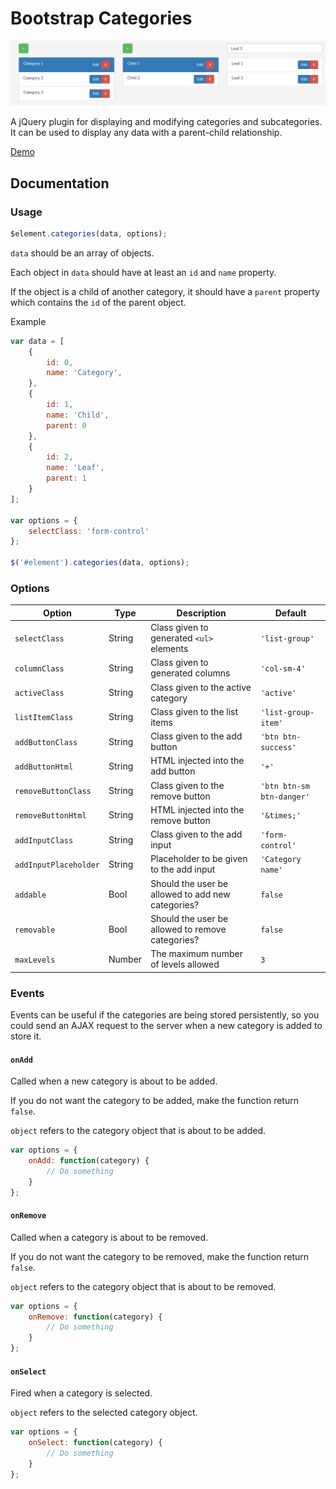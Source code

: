 # Bootstrap Categories

![Bootstrap Categories](screenshot.jpg)

A jQuery plugin for displaying and modifying categories and subcategories.
It can be used to display any data with a parent-child relationship.

[Demo](http://natzim.me/bootstrap-categories)

## Documentation

### Usage

```javascript
$element.categories(data, options);
```

`data` should be an array of objects.

Each object in `data` should have at least an `id` and `name` property.

If the object is a child of another category, it should have a `parent` property which contains the `id` of the parent object.

Example

```javascript
var data = [
	{
		id: 0,
		name: 'Category',
	},
	{
		id: 1,
		name: 'Child',
		parent: 0
	},
	{
		id: 2,
		name: 'Leaf',
		parent: 1
	}
];

var options = {
	selectClass: 'form-control'
};

$('#element').categories(data, options);
```

### Options

| Option                | Type   | Description                                       | Default                   |
| --------------------- | ------ | ------------------------------------------------- | ------------------------- |
| `selectClass`         | String | Class given to generated `<ul>` elements          | `'list-group'`            |
| `columnClass`         | String | Class given to generated columns                  | `'col-sm-4'`              |
| `activeClass`         | String | Class given to the active category                | `'active'`                |
| `listItemClass`       | String | Class given to the list items                     | `'list-group-item'`       |
| `addButtonClass`      | String | Class given to the add button                     | `'btn btn-success'`       |
| `addButtonHtml`       | String | HTML injected into the add button                 | `'+'`                     |
| `removeButtonClass`   | String | Class given to the remove button                  | `'btn btn-sm btn-danger'` |
| `removeButtonHtml`    | String | HTML injected into the remove button              | `'&times;'`               |
| `addInputClass`       | String | Class given to the add input                      | `'form-control'`          |
| `addInputPlaceholder` | String | Placeholder to be given to the add input          | `'Category name'`         |
| `addable`             | Bool   | Should the user be allowed to add new categories? | `false`                   |
| `removable`           | Bool   | Should the user be allowed to remove categories?  | `false`                   |
| `maxLevels`           | Number | The maximum number of levels allowed              | `3`                       |

### Events

Events can be useful if the categories are being stored persistently, so you could send an AJAX request to the server when a new category is added to store it.

#### `onAdd`

Called when a new category is about to be added.

If you do not want the category to be added, make the function return `false`.

`object` refers to the category object that is about to be added.

```javascript
var options = {
	onAdd: function(category) {
		// Do something
	}
};
```

#### `onRemove`

Called when a category is about to be removed.

If you do not want the category to be removed, make the function return `false`.

`object` refers to the category object that is about to be removed.

```javascript
var options = {
	onRemove: function(category) {
		// Do something
	}
};
```

#### `onSelect`

Fired when a category is selected.

`object` refers to the selected category object.

```javascript
var options = {
	onSelect: function(category) {
		// Do something
	}
};
```
